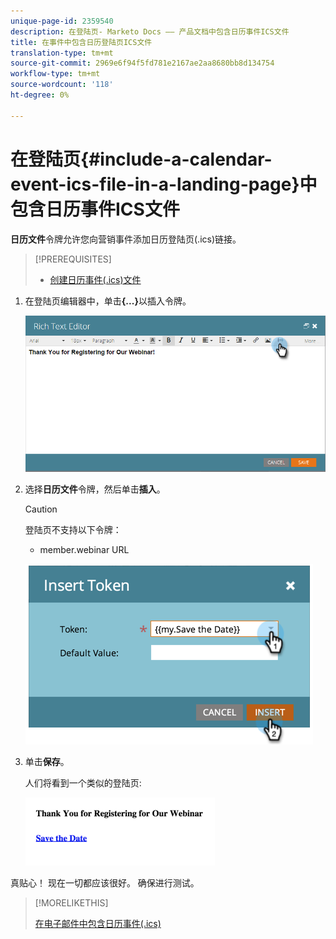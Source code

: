 ```yaml
---
unique-page-id: 2359540
description: 在登陆页- Marketo Docs —— 产品文档中包含日历事件ICS文件
title: 在事件中包含日历登陆页ICS文件
translation-type: tm+mt
source-git-commit: 2969e6f94f5fd781e2167ae2aa8680bb8d134754
workflow-type: tm+mt
source-wordcount: '118'
ht-degree: 0%

---
```



# 在登陆页{#include-a-calendar-event-ics-file-in-a-landing-page}中包含日历事件ICS文件

**日历文件**&#x200B;令牌允许您向营销事件添加日历登陆页(.ics)链接。

>[!PREREQUISITES]
>
>* [创建日历事件(.ics)文件](/help/marketo/product-docs/email-marketing/general/functions-in-the-editor/create-a-calendar-event-ics-file.md)


1. 在登陆页编辑器中，单击&#x200B;**{...}**&#x200B;以插入令牌。

   ![](assets/image2015-7-8-17-3a51-3a29.png)

1. 选择&#x200B;**日历文件**&#x200B;令牌，然后单击&#x200B;**插入**。

   >[!CAUTION]
   >
   >登陆页不支持以下令牌：
   >
   >* member.webinar URL


   ![](assets/image2015-1-6-16-3a31-3a28.png)

1. 单击&#x200B;**保存**。

   人们将看到一个类似的登陆页:

   ![](assets/image2015-1-6-16-3a42-3a51.png)

真贴心！ 现在一切都应该很好。 确保进行测试。

>[!MORELIKETHIS]
>
>[在电子邮件中包含日历事件(.ics)](/help/marketo/product-docs/email-marketing/general/functions-in-the-editor/include-a-calendar-event-ics-in-an-email.md)
